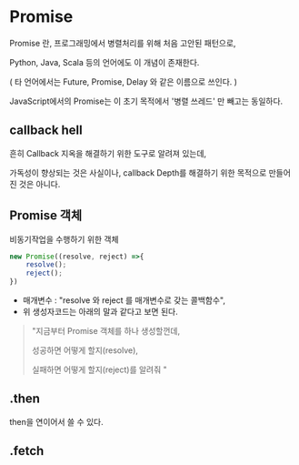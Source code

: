 # Promise

Promise 란, 프로그래밍에서 병렬처리를 위해 처음 고안된 패턴으로, 

Python, Java, Scala 등의 언어에도 이 개념이 존재한다. 

( 타 언어에서는 Future, Promise, Delay 와 같은 이름으로 쓰인다. )

JavaScript에서의 Promise는 이 초기 목적에서 '병렬 쓰레드' 만 빼고는 동일하다. 



## callback hell

흔히 Callback 지옥을 해결하기 위한 도구로 알려져 있는데,

가독성이 향상되는 것은 사실이나, callback Depth를 해결하기 위한 목적으로 만들어 진 것은 아니다.



## Promise 객체

비동기작업을 수행하기 위한 객체

```javascript
new Promise((resolve, reject) =>{
    resolve();
    reject();
})
```

- 매개변수 : "resolve 와 reject 를 매개변수로 갖는 콜백함수",
- 위 생성자코드는 아래의 말과 같다고 보면 된다.

> "지금부터 Promise 객체를 하나 생성할껀데, 
>
>   성공하면 어떻게 할지(resolve), 
>
>   실패하면 어떻게 할지(reject)를 알려줘 "



## .then

then을 연이어서 쓸 수 있다. 



## .fetch

